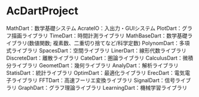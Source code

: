 # AcDartProject



MathDart：数学基礎システム
AcrateIO：入出力・GUIシステム
PlotDart：グラフ描画ライブラリ
TimeDart：時間計測ライブラリ
MathBaseDart：数学基礎ライブラリ(数値関数; 複素数、二重切り捨てなど/科学定数)
PolynomDart：多項式ライブラリ
SpacesDart：空間ライブラリ
LinerDart：線形代数ライブラリ
DiscreteDart：離散ライブラリ
CateDart：圏論ライブラリ
CalculusDart：微積分ライブラリ
GeometDart：幾何ライブラリ
AnalyDart：解析ライブラリ
StatisDart：統計ライブラリ
OptimDart：最適化ライブラリ
ErecDart：電気電子ライブラリ
FFTDart：高速フーリエ変換ライブラリ
SignalDart：信号ライブラリ
GraphDart：グラフ理論ライブラリ
LearningDart：機械学習ライブラリ
